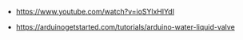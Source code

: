 - https://www.youtube.com/watch?v=ioSYlxHlYdI

- https://arduinogetstarted.com/tutorials/arduino-water-liquid-valve

